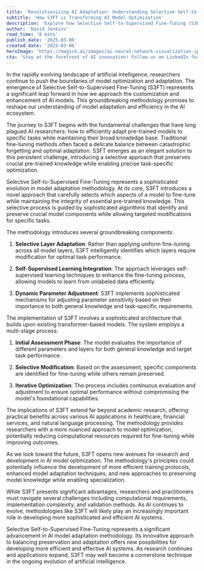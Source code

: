 ```yaml
---
title: 'Revolutionizing AI Adaptation: Understanding Selective Self-to-Supervised Fine-Tuning (S3FT)'
subtitle: 'How S3FT is Transforming AI Model Optimization'
description: 'Explore how Selective Self-to-Supervised Fine-Tuning (S3FT) is revolutionizing AI model adaptation, offering a sophisticated solution to balance model preservation and optimization while enabling precise task-specific enhancements. This groundbreaking methodology introduces selective layer adaptation, self-supervised learning integration, and dynamic parameter adjustment, reshaping the future of AI development.'
author: 'David Jenkins'
read_time: '8 mins'
publish_date: '2025-03-06'
created_date: '2025-03-06'
heroImage: 'https://magick.ai/images/ai-neural-network-visualization.jpg'
cta: 'Stay at the forefront of AI innovation! Follow us on LinkedIn for exclusive insights into breakthrough technologies like S3FT and join a community of forward-thinking AI professionals shaping the future of artificial intelligence.'
---
```


In the rapidly evolving landscape of artificial intelligence, researchers continue to push the boundaries of model optimization and adaptation. The emergence of Selective Self-to-Supervised Fine-Tuning (S3FT) represents a significant leap forward in how we approach the customization and enhancement of AI models. This groundbreaking methodology promises to reshape our understanding of model adaptation and efficiency in the AI ecosystem.

The journey to S3FT begins with the fundamental challenges that have long plagued AI researchers: how to efficiently adapt pre-trained models to specific tasks while maintaining their broad knowledge base. Traditional fine-tuning methods often faced a delicate balance between catastrophic forgetting and optimal adaptation. S3FT emerges as an elegant solution to this persistent challenge, introducing a selective approach that preserves crucial pre-trained knowledge while enabling precise task-specific optimization.

Selective Self-to-Supervised Fine-Tuning represents a sophisticated evolution in model adaptation methodology. At its core, S3FT introduces a novel approach that carefully selects which aspects of a model to fine-tune while maintaining the integrity of essential pre-trained knowledge. This selective process is guided by sophisticated algorithms that identify and preserve crucial model components while allowing targeted modifications for specific tasks.

The methodology introduces several groundbreaking components:

1. **Selective Layer Adaptation**: Rather than applying uniform fine-tuning across all model layers, S3FT intelligently identifies which layers require modification for optimal task performance.

2. **Self-Supervised Learning Integration**: The approach leverages self-supervised learning techniques to enhance the fine-tuning process, allowing models to learn from unlabeled data efficiently.

3. **Dynamic Parameter Adjustment**: S3FT implements sophisticated mechanisms for adjusting parameter sensitivity based on their importance to both general knowledge and task-specific requirements.

The implementation of S3FT involves a sophisticated architecture that builds upon existing transformer-based models. The system employs a multi-stage process:

1. **Initial Assessment Phase**: The model evaluates the importance of different parameters and layers for both general knowledge and target task performance.

2. **Selective Modification**: Based on the assessment, specific components are identified for fine-tuning while others remain preserved.

3. **Iterative Optimization**: The process includes continuous evaluation and adjustment to ensure optimal performance without compromising the model's foundational capabilities.

The implications of S3FT extend far beyond academic research, offering practical benefits across various AI applications in healthcare, financial services, and natural language processing. The methodology provides researchers with a more nuanced approach to model optimization, potentially reducing computational resources required for fine-tuning while improving outcomes.

As we look toward the future, S3FT opens new avenues for research and development in AI model optimization. The methodology's principles could potentially influence the development of more efficient training protocols, enhanced model adaptation techniques, and new approaches to preserving model knowledge while enabling specialization.

While S3FT presents significant advantages, researchers and practitioners must navigate several challenges including computational requirements, implementation complexity, and validation methods. As AI continues to evolve, methodologies like S3FT will likely play an increasingly important role in developing more sophisticated and efficient AI systems.

Selective Self-to-Supervised Fine-Tuning represents a significant advancement in AI model adaptation methodology. Its innovative approach to balancing preservation and adaptation offers new possibilities for developing more efficient and effective AI systems. As research continues and applications expand, S3FT may well become a cornerstone technique in the ongoing evolution of artificial intelligence.